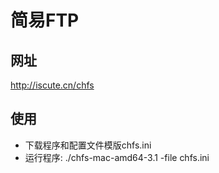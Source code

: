 # 简易FTP
## 网址
http://iscute.cn/chfs
## 使用
- 下载程序和配置文件模版chfs.ini
- 运行程序: ./chfs-mac-amd64-3.1 -file chfs.ini
